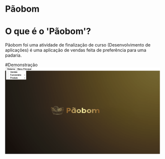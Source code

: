 # Pãobom
 
# O que é o 'Pãobom'?
Pãobom foi uma atividade de finalização de curso (Desenvolvimento de aplicações) é uma aplicação de vendas feita de preferência para uma padaria.

#Demonstração
![Início da Aplicação](./Paobom/img/gitFormStart.png)
